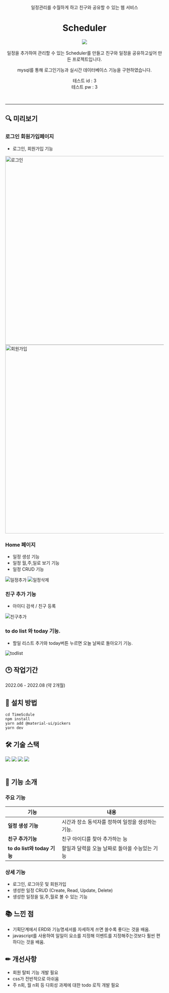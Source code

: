 <div align=center>

일정관리를 수월하게 하고 친구와 공유할 수 있는 웹 서비스
# **Scheduler**

<img src="https://capsule-render.vercel.app/api?type=shark&color=auto&height=300&section=header&text=Scheduler%20&fontSize=90" />
<br/><br/>
일정을 추가하여 관리할 수 있는 Scheduler를 만들고 친구와 일정을 공유하고싶어 만든 프로젝트입니다.

mysql를 통해 로그인기능과 실시간 데이터베이스 기능을 구현하였습니다.


테스트 id : 3 <br />
테스트 pw : 3


<br /><hr />
</div>

## 🔍 미리보기
### 로그인 회원가입페이지

- 로그인, 회원가입 기능

<img width="600" alt="로그인" src="https://github.com/hcb1999/Secondtimescduler/assets/79968715/74d12a94-ee3d-4ed3-8288-8d3ede937788">

<img width="600" alt="회원가입" src="https://github.com/hcb1999/Secondtimescduler/assets/79968715/0e9db585-5008-45c1-9c22-a8ae794c01a6">



### Home 페이지
- 일정 생성 기능
- 일정 월,주,일로 보기 기능
- 일정 CRUD 기능

![일정추가](https://github.com/hcb1999/Secondtimescduler/assets/79968715/e53d84b2-b271-409a-b802-887afd61404b)
![일정삭제](https://github.com/hcb1999/Secondtimescduler/assets/79968715/be43820a-8667-4cc4-b4ed-87c1834e6b15)




### 친구 추가 기능
- 아이디 검색 / 친구 등록

![친구추가](https://github.com/hcb1999/Secondtimescduler/assets/79968715/12d9c6d6-8d83-40d4-be43-914d89ec538a)


### to do list 와 today 기능.
- 할일 리스트 추가와 today버튼 누르면 오늘 날짜로 돌아오기 기능.

![todlist](https://github.com/hcb1999/Secondtimescduler/assets/79968715/98ec64da-e640-4175-a5ca-7c1bb0a65fa4)


## 🕑 작업기간
2022.06 - 2022.08 (약 2개월)

## 🔧 설치 방법
```
cd TimeScdule
npm install
yarn add @material-ui/pickers
yarn dev
```

## 🛠 기술 스택
<div align=left>
    <img src="https://img.shields.io/badge/mysql-4479A1?style=for-the-badge&logo=mysql&logoColor=white"> 
    <img src="https://img.shields.io/badge/react-61DAFB?style=for-the-badge&logo=react&logoColor=black"> 
    <img src="https://img.shields.io/badge/node.js-339933?style=for-the-badge&logo=Node.js&logoColor=white">
    <img src="https://img.shields.io/badge/css-1572B6?style=for-the-badge&logo=css3&logoColor=white"> 
</div><br />

## 📌 기능 소개
### 주요 기능
|기능|내용|
|--|------|
|**일정 생성 기능**|시간과 장소 동석자를 정하여 일정을 생성하는 기능.|
|**친구 추가기능**|친구 아이디를 찾아 추가하는 능 |
|**to do list와 today 기능**|할일과 달력을 오늘 날짜로 돌아올 수능있는 기능|

### 상세 기능
- 로그인, 로그아웃 및 회원가입
- 생성한 일정 CRUD (Create, Read, Update, Delete)
- 생성한 일정을 일,주,월로 볼 수 있는 기능



## 📚 느낀 점
- 기획단계에서 ERD와 기능명세서를 자세하게 쓰면 쓸수록 좋다는 것을 배움.
- javascript를 사용하여 일일이 요소를 지정해 이벤트를 지정해주는것보다 훨씬 편하다는 것을 배움.


## ✏ 개선사항

- 회원 탈퇴 기능 개발 필요
- css가 전반적으로 아쉬움
- 주 n회, 월 n회 등 다회성 과제에 대한 todo 로직 개발 필요
